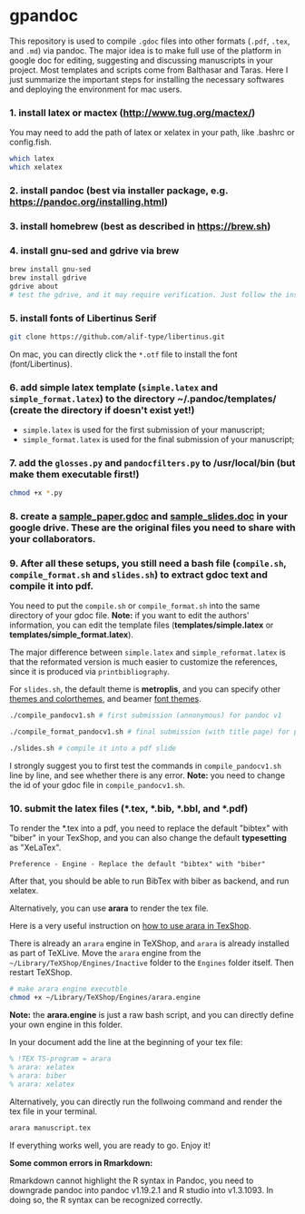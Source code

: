 # gpandoc
This repository is used to compile `.gdoc` files into other formats (`.pdf`, `.tex`, and `.md`) via pandoc. The major idea is to make full use of the platform in google doc for editing, suggesting and discussing manuscripts in your project. Most templates and scripts come from Balthasar and Taras. Here I just summarize the important steps for installing the necessary softwares and deploying the environment for mac users.

### 1. install latex or mactex (http://www.tug.org/mactex/)

You may need to add the path of latex or xelatex in your path, like .bashrc or config.fish.

```bash
which latex
which xelatex
```

### 2. install pandoc (best via installer package, e.g. https://pandoc.org/installing.html)

### 3. install homebrew (best as described in https://brew.sh)

### 4. install gnu-sed and gdrive via brew

```bash
brew install gnu-sed
brew install gdrive
gdrive about 
# test the gdrive, and it may require verification. Just follow the instructions from the screen.
```

### 5. install fonts of Libertinus Serif

```bash
git clone https://github.com/alif-type/libertinus.git
```

On mac, you can directly click the `*.otf` file to install the font (font/Libertinus).

### 6. add simple latex template (`simple.latex` and `simple_format.latex`) to the directory ~/.pandoc/templates/ (create the directory if doesn't exist yet!)

- `simple.latex` is used for the first submission of your manuscript;
- `simple_format.latex` is used for the final submission of your manuscript;

### 7. add the `glosses.py` and `pandocfilters.py` to /usr/local/bin (but make them executable first!)

```bash
chmod +x *.py
```

### 8. create a [sample_paper.gdoc](https://docs.google.com/document/d/1xOjDwPo2gGC3dM5DeT30H_-r7ZeYV0wBQsoxCKAhAmI/edit?usp=sharing) and [sample_slides.doc](https://docs.google.com/document/d/1jiv7N8dlnIJcZDc-JV80rKkC7VRKTd3pyyn7PByk2Ms/edit) in your google drive. These are the original files you need to share with your collaborators. 

### 9. After all these setups, you still need a bash file (`compile.sh`, `compile_format.sh` and `slides.sh`) to extract gdoc text and compile it into pdf.

You need to put the `compile.sh` or `compile_format.sh` into the same directory of your gdoc file. **Note:** if you want to edit the authors' information, you can edit the template files (**templates/simple.latex** or **templates/simple_format.latex**).

The major difference between `simple.latex` and `simple_reformat.latex` is that the reformated version is much easier to customize the references, since it is produced via `printbibliography`.

For `slides.sh`, the default theme is **metroplis**, and you can specify other [themes and colorthemes](https://hartwork.org/beamer-theme-matrix/), and beamer [font themes](https://deic-web.uab.cat/~iblanes/beamer_gallery/index_by_font.html).

```bash
./compile_pandocv1.sh # first submission (annonymous) for pandoc v1

./compile_format_pandocv1.sh # final submission (with title page) for pandoc v1

./slides.sh # compile it into a pdf slide
```

I strongly suggest you to first test the commands in `compile_pandocv1.sh` line by line, and see whether there is any error. **Note:** you need to change the id of your gdoc file in `compile_pandocv1.sh`. 

### 10. submit the latex files (*.tex, *.bib, *.bbl, and *.pdf)

To render the *.tex into a pdf, you need to replace the default "bibtex" with "biber" in your TexShop, and you can also change the default **typesetting** as "XeLaTex".

```
Preference - Engine - Replace the default "bibtex" with "biber"
```

After that, you should be able to run BibTex with biber as backend, and run xelatex.



Alternatively, you can use **arara** to render the tex file.

Here is a very useful instruction on [how to use arara in TexShop](https://tex.stackexchange.com/questions/175671/how-to-use-arara-with-texshop).

There is already an `arara` engine in TeXShop, and `arara` is already installed as part of TeXLive. Move the `arara` engine from the `~/Library/TeXShop/Engines/Inactive` folder to the `Engines` folder itself. Then restart TeXShop.

```bash
# make arara engine executble
chmod +x ~/Library/TeXShop/Engines/arara.engine
```

**Note:** the **arara.engine** is just a raw bash script, and you can directly define your own engine in this folder.

In your document add the line at the beginning of your tex file:

```tex
% !TEX TS-program = arara
% arara: xelatex
% arara: biber
% arara: xelatex
```

Alternatively, you can directly run the follwoing command and render the tex file in your terminal.

```bash
arara manuscript.tex
```

If everything works well, you are ready to go. Enjoy it!



**Some common errors in Rmarkdown:**

Rmarkdown cannot highlight the R syntax in Pandoc, you need to downgrade pandoc into pandoc v1.19.2.1 and R studio into v1.3.1093. In doing so, the R syntax can be recognized correctly.

